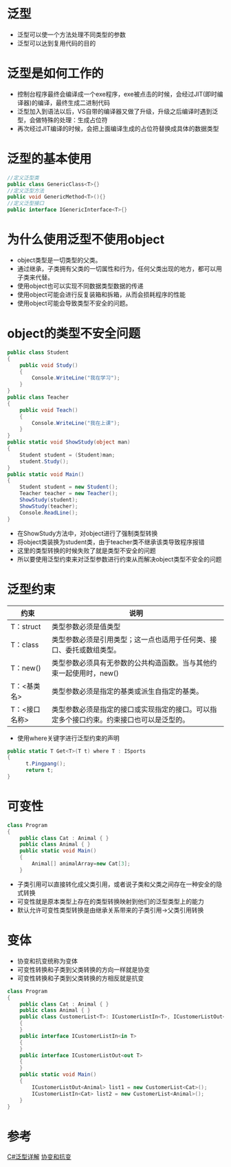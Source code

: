# 泛型

* 泛型可以使一个方法处理不同类型的参数
* 泛型可以达到复用代码的目的

# 泛型是如何工作的

* 控制台程序最终会编译成一个exe程序，exe被点击的时候，会经过JIT(即时编译器)的编译，最终生成二进制代码
* 泛型加入到语法以后，VS自带的编译器又做了升级，升级之后编译时遇到泛型，会做特殊的处理：生成占位符
* 再次经过JIT编译的时候，会把上面编译生成的占位符替换成具体的数据类型

# 泛型的基本使用

```csharp
//定义泛型类
public class GenericClass<T>{}
//定义泛型方法
public void GenericMethod<T>(){}
//定义泛型接口
public interface IGenericInterface<T>{}
```

# 为什么使用泛型不使用object

* object类型是一切类型的父类。
* 通过继承，子类拥有父类的一切属性和行为，任何父类出现的地方，都可以用子类来代替。
* 使用object也可以实现不同数据类型数据的传递
* 使用object可能会进行反复装箱和拆箱，从而会损耗程序的性能
* 使用object可能会导致类型不安全的问题。

# object的类型不安全问题

```csharp
public class Student
{
    public void Study()
    {
        Console.WriteLine("我在学习");
    }
}
public class Teacher
{
    public void Teach()
    {
        Console.WriteLine("我在上课");
    }
}
public static void ShowStudy(object man) 
{
    Student student = (Student)man;
    student.Study();
}
public static void Main()
{
    Student student = new Student();
    Teacher teacher = new Teacher();
    ShowStudy(student);
    ShowStudy(teacher);
    Console.ReadLine();
}
```

* 在ShowStudy方法中，对object进行了强制类型转换
* 将object类装换为student类，由于teacher类不继承该类导致程序报错
* 这里的类型转换的时候失败了就是类型不安全的问题
* 所以要使用泛型约束来对泛型参数进行约束从而解决object类型不安全的问题

# 泛型约束

约束|说明
--|--
T：struct|类型参数必须是值类型
T：class|类型参数必须是引用类型；这一点也适用于任何类、接口、委托或数组类型。
T：new()|类型参数必须具有无参数的公共构造函数。当与其他约束一起使用时，new()|约束必须最后指定。
T：<基类名>|类型参数必须是指定的基类或派生自指定的基类。
T：<接口名称>|类型参数必须是指定的接口或实现指定的接口。可以指定多个接口约束。约束接口也可以是泛型的。

* 使用where关键字进行泛型约束的声明

```csharp
public static T Get<T>(T t) where T : ISports
{
      t.Pingpang();
      return t;
}
```
# 可变性

```csharp
class Program
{
    public class Cat : Animal { }
    public class Animal { }
    public static void Main() 
    {
        Animal[] animalArray=new Cat[3];
    }
```

* 子类引用可以直接转化成父类引用，或者说子类和父类之间存在一种安全的隐式转换
* 可变性就是原本类型上存在的类型转换映射到他们的泛型类型上的能力
* 默认允许可变性类型转换是由继承关系带来的子类引用->父类引用转换

# 变体

* 协变和抗变统称为变体
* 可变性转换和子类到父类转换的方向一样就是协变
* 可变性转换和子类到父类转换的方相反就是抗变

```csharp
class Program
{
    public class Cat : Animal { }
    public class Animal { }
    public class CustomerList<T>: ICustomerListIn<T>, ICustomerListOut<T>
    {
    }
    public interface ICustomerListIn<in T>
    {
    }
    public interface ICustomerListOut<out T>
    {
    }
    public static void Main() 
    {
        ICustomerListOut<Animal> list1 = new CustomerList<Cat>();
        ICustomerListIn<Cat> list2 = new CustomerList<Animal>();
    }
}
```

# 参考
[C#泛型详解](https://www.cnblogs.com/dotnet261010/p/9034594.html)
[协变和抗变](https://blog.csdn.net/sudazf/article/details/17148971)